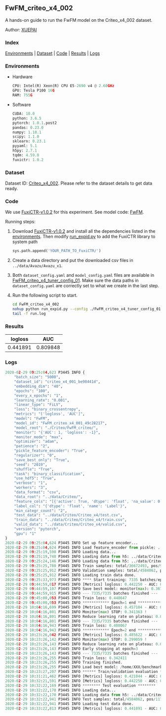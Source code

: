 ## FwFM_criteo_x4_002

A hands-on guide to run the FwFM model on the Criteo_x4_002 dataset.

Author: [XUEPAI](https://github.com/xue-pai)

### Index
[Environments](#Environments) | [Dataset](#Dataset) | [Code](#Code) | [Results](#Results) | [Logs](#Logs)

### Environments
+ Hardware

  ```python
  CPU: Intel(R) Xeon(R) CPU E5-2690 v4 @ 2.60GHz
  GPU: Tesla P100 16G
  RAM: 755G

  ```

+ Software

  ```python
  CUDA: 10.0
  python: 3.6.5
  pytorch: 1.0.1.post2
  pandas: 0.23.0
  numpy: 1.18.1
  scipy: 1.1.0
  sklearn: 0.23.1
  pyyaml: 5.1
  h5py: 2.7.1
  tqdm: 4.59.0
  fuxictr: 1.0.2
  ```

### Dataset
Dataset ID: [Criteo_x4_002](https://github.com/openbenchmark/BARS/blob/master/ctr_prediction/datasets/Criteo/README.md#Criteo_x4_002). Please refer to the dataset details to get data ready.

### Code

We use [FuxiCTR-v1.0.2](fuxictr_url) for this experiment. See model code: [FwFM](https://github.com/xue-pai/FuxiCTR/blob/v1.0.2/fuxictr/pytorch/models/FwFM.py).

Running steps:

1. Download [FuxiCTR-v1.0.2](fuxictr_url) and install all the dependencies listed in the [environments](#environments). Then modify [run_expid.py](./run_expid.py#L5) to add the FuxiCTR library to system path
    
    ```python
    sys.path.append('YOUR_PATH_TO_FuxiCTR/')
    ```

2. Create a data directory and put the downloaded csv files in `../data/Avazu/Avazu_x1`.

3. Both `dataset_config.yaml` and `model_config.yaml` files are available in [FwFM_criteo_x4_tuner_config_01](./FwFM_criteo_x4_tuner_config_01). Make sure the data paths in `dataset_config.yaml` are correctly set to what we create in the last step.

4. Run the following script to start.

    ```bash
    cd FwFM_criteo_x4_002
    nohup python run_expid.py --config ./FwFM_criteo_x4_tuner_config_01 --expid FwFM_criteo_x4_001_fc1f0a5d --gpu 0 > run.log &
    tail -f run.log
    ```

### Results

| logloss | AUC  |
|:--------------------:|:--------------------:|
| 0.441891 | 0.809848  |


### Logs
```python
2020-02-29 09:25:04,623 P3445 INFO {
    "batch_size": "5000",
    "dataset_id": "criteo_x4_001_be98441d",
    "embedding_dim": "40",
    "epochs": "100",
    "every_x_epochs": "1",
    "learning_rate": "0.001",
    "linear_type": "FiLV",
    "loss": "binary_crossentropy",
    "metrics": "['logloss', 'AUC']",
    "model": "FwFM",
    "model_id": "FwFM_criteo_x4_001_49c28217",
    "model_root": "./Criteo/FwFM_criteo/",
    "monitor": "{'AUC': 1, 'logloss': -1}",
    "monitor_mode": "max",
    "optimizer": "adam",
    "patience": "2",
    "pickle_feature_encoder": "True",
    "regularizer": "0",
    "save_best_only": "True",
    "seed": "2019",
    "shuffle": "True",
    "task": "binary_classification",
    "use_hdf5": "True",
    "verbose": "1",
    "workers": "3",
    "data_format": "csv",
    "data_root": "../data/Criteo/",
    "feature_cols": "[{'active': True, 'dtype': 'float', 'na_value': 0, 'name': ['I1', 'I2', 'I3', 'I4', 'I5', 'I6', 'I7', 'I8', 'I9', 'I10', 'I11', 'I12', 'I13'], 'preprocess': 'convert_to_bucket', 'type': 'categorical'}, {'active': True, 'dtype': 'str', 'na_value': '', 'name': ['C1', 'C2', 'C3', 'C4', 'C5', 'C6', 'C7', 'C8', 'C9', 'C10', 'C11', 'C12', 'C13', 'C14', 'C15', 'C16', 'C17', 'C18', 'C19', 'C20', 'C21', 'C22', 'C23', 'C24', 'C25', 'C26'], 'type': 'categorical'}]",
    "label_col": "{'dtype': 'float', 'name': 'Label'}",
    "min_categr_count": "2",
    "test_data": "../data/Criteo/Criteo_x4/test.csv",
    "train_data": "../data/Criteo/Criteo_x4/train.csv",
    "valid_data": "../data/Criteo/Criteo_x4/valid.csv",
    "version": "pytorch",
    "gpu": "1"
}
2020-02-29 09:25:04,624 P3445 INFO Set up feature encoder...
2020-02-29 09:25:04,624 P3445 INFO Load feature_encoder from pickle: ../data/Criteo/criteo_x4_001_be98441d/feature_encoder.pkl
2020-02-29 09:25:19,590 P3445 INFO Loading data...
2020-02-29 09:25:19,748 P3445 INFO Loading data from h5: ../data/Criteo/criteo_x4_001_be98441d/train.h5
2020-02-29 09:25:24,146 P3445 INFO Loading data from h5: ../data/Criteo/criteo_x4_001_be98441d/valid.h5
2020-02-29 09:25:25,780 P3445 INFO Train samples: total/36672493, pos/9396350, neg/27276143, ratio/25.62%
2020-02-29 09:25:25,912 P3445 INFO Validation samples: total/4584062, pos/1174544, neg/3409518, ratio/25.62%
2020-02-29 09:25:25,912 P3445 INFO Loading train data done.
2020-02-29 09:25:33,973 P3445 INFO **** Start training: 7335 batches/epoch ****
2020-02-29 09:44:59,017 P3445 INFO [Metrics] logloss: 0.442250 - AUC: 0.809434
2020-02-29 09:44:59,107 P3445 INFO Save best model: monitor(max): 0.367184
2020-02-29 09:44:59,915 P3445 INFO --- 7335/7335 batches finished ---
2020-02-29 09:45:00,053 P3445 INFO Train loss: 0.448647
2020-02-29 09:45:00,053 P3445 INFO ************ Epoch=1 end ************
2020-02-29 10:04:16,699 P3445 INFO [Metrics] logloss: 0.457104 - AUC: 0.798466
2020-02-29 10:04:16,801 P3445 INFO Monitor(max) STOP: 0.341363 !
2020-02-29 10:04:16,801 P3445 INFO Reduce learning rate on plateau: 0.000100
2020-02-29 10:04:16,801 P3445 INFO --- 7335/7335 batches finished ---
2020-02-29 10:04:16,943 P3445 INFO Train loss: 0.408067
2020-02-29 10:04:16,943 P3445 INFO ************ Epoch=2 end ************
2020-02-29 10:23:26,042 P3445 INFO [Metrics] logloss: 0.485622 - AUC: 0.784681
2020-02-29 10:23:26,142 P3445 INFO Monitor(max) STOP: 0.299059 !
2020-02-29 10:23:26,143 P3445 INFO Reduce learning rate on plateau: 0.000010
2020-02-29 10:23:26,143 P3445 INFO Early stopping at epoch=3
2020-02-29 10:23:26,143 P3445 INFO --- 7335/7335 batches finished ---
2020-02-29 10:23:26,255 P3445 INFO Train loss: 0.342411
2020-02-29 10:23:26,255 P3445 INFO Training finished.
2020-02-29 10:23:26,255 P3445 INFO Load best model: /home/XXX/benchmarks/Criteo/FwFM_criteo/criteo_x4_001_be98441d/FwFM_criteo_x4_001_49c28217_model.ckpt
2020-02-29 10:23:27,207 P3445 INFO ****** Train/validation evaluation ******
2020-02-29 10:31:21,462 P3445 INFO [Metrics] logloss: 0.421044 - AUC: 0.832439
2020-02-29 10:32:21,591 P3445 INFO [Metrics] logloss: 0.442250 - AUC: 0.809434
2020-02-29 10:32:22,169 P3445 INFO ******** Test evaluation ********
2020-02-29 10:32:22,170 P3445 INFO Loading data...
2020-02-29 10:32:22,170 P3445 INFO Loading data from h5: ../data/Criteo/criteo_x4_001_be98441d/test.h5
2020-02-29 10:32:22,941 P3445 INFO Test samples: total/4584062, pos/1174544, neg/3409518, ratio/25.62%
2020-02-29 10:32:22,941 P3445 INFO Loading test data done.
2020-02-29 10:33:22,813 P3445 INFO [Metrics] logloss: 0.441891 - AUC: 0.809848

```
